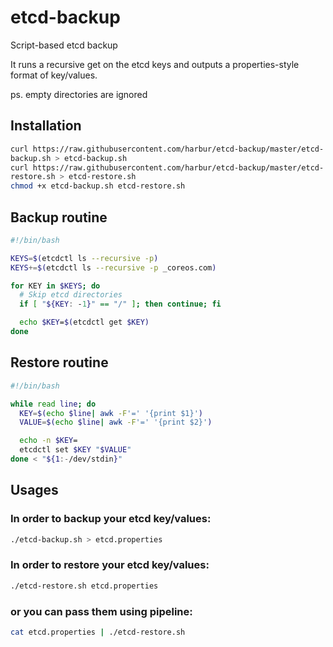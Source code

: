 # etcd-backup

Script-based etcd backup

It runs a recursive get on the etcd keys and outputs a properties-style
format of key/values.

ps. empty directories are ignored

## Installation

```bash
curl https://raw.githubusercontent.com/harbur/etcd-backup/master/etcd-
backup.sh > etcd-backup.sh
curl https://raw.githubusercontent.com/harbur/etcd-backup/master/etcd-
restore.sh > etcd-restore.sh
chmod +x etcd-backup.sh etcd-restore.sh
```

## Backup routine

```bash
#!/bin/bash

KEYS=$(etcdctl ls --recursive -p)
KEYS+=$(etcdctl ls --recursive -p _coreos.com)

for KEY in $KEYS; do
  # Skip etcd directories
  if [ "${KEY: -1}" == "/" ]; then continue; fi

  echo $KEY=$(etcdctl get $KEY)
done
```
## Restore routine
```bash
#!/bin/bash

while read line; do
  KEY=$(echo $line| awk -F'=' '{print $1}')
  VALUE=$(echo $line| awk -F'=' '{print $2}')

  echo -n $KEY=
  etcdctl set $KEY "$VALUE"
done < "${1:-/dev/stdin}"
```

## Usages

### In order to backup your etcd key/values:

```bash
./etcd-backup.sh > etcd.properties
```

### In order to restore your etcd key/values:

```bash
./etcd-restore.sh etcd.properties
```

### or you can pass them using pipeline:

```bash
cat etcd.properties | ./etcd-restore.sh
```


